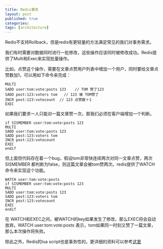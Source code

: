 ```yaml
---
title: Redis事务
layout: post
published: true
categories: 
tags: [architecture]
---
```


Redis不支持Rollback，但是redis有更轻量的方法满足常见的我们对事务需求。

我们有时需要对数据同时进行一批修改，这些操作应该同时被修改成功。Redis提供了Multi和Exec来实现批量操作。

比如，点赞这个操作，需要在文章点赞用户列表中增加一个用户，同时要给文章点赞数加1，可以用如下命令来完成：

```
MULTI
SADD user:tom:vote:posts 123    // TOM 赞了123
SADD post:123:voters tom   // 123 被 TOM赞了
INCR post:123:votecount  // 123 点赞数＋1
EXEC
```

如果我们要求一人只能对一篇文章赞一次，那我们必须在客户端增加一个判断。

```
if SISMEMBER user:tom:vote:posts 123 
MULTI
SADD user:tom:vote:posts 123 
SADD post:123:voters tom
INCR post:123:votecount
EXEC
endif
```

但上面但代码存在着一个bug，假设tom非常快连续两次对同一文章点赞，两次 SISMEMBER 都判断为false，则这篇文章会被tom赞两次。redis提供了WATCH命令来实现这个功能。

```
WATCH user:tom:vote:posts
if SISMEMBER user:tom:vote:posts 123 
MULTI
SADD user:tom:vote:posts 123 
SADD post:123:voters tom
INCR post:123:votecount
EXEC
endif
```

在 WATCH和EXEC之间，被WATCH的key如果发生了修改，那么EXEC将会自动放弃。WATCH user:tom:vote:posts 表示，tom如果同一时刻又赞了一篇文章，那么本次操作将失败。

除此之外，Redis的lua script也是事务性的。更详细的资料可以参考[这里](http://redis.io/topics/transactions)

